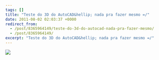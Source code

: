 ```yaml
---
tags: []
title: "Teste do 3D do AutoCAD&hellip; nada pra fazer mesmo =/"
date: 2011-08-02 02:03:37 +0000
redirect_from:
  - /post/8365964149/teste-do-3d-do-autocad-nada-pra-fazer-mesmo/
  - /post/8365964149/
excerpt: "Teste do 3D do AutoCAD&hellip; nada pra fazer mesmo =/"
---
```


![](https://41.media.tumblr.com/tumblr_lpa321Alnz1qma17bo1_1280.png)

